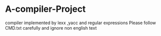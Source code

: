 # A-compiler-Project
compiler implemented by lexx ,yacc and regular expressions
Please follow CMD.txt carefully and ignore non english text
